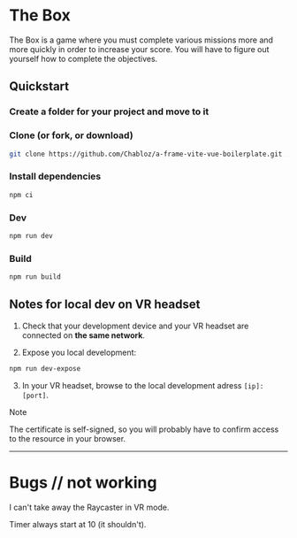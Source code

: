 # The Box
The Box is a game where you must complete various missions more and more quickly in order to increase your score. You will have to figure out yourself how to complete the objectives.

## Quickstart

### Create a folder for your project and move to it

### Clone (or fork, or download)

```sh
git clone https://github.com/Chabloz/a-frame-vite-vue-boilerplate.git .
```

### Install dependencies

```sh
npm ci
```

### Dev

```sh
npm run dev
```

### Build

```sh
npm run build
```

## Notes for local dev on VR headset

1. Check that your development device and your VR headset are connected on **the same network**.

2. Expose you local development:

```sh
npm run dev-expose
```

3. In your VR headset, browse to the local development adress `[ip]:[port]`.

> [!NOTE]  
> The certificate is self-signed, so you will probably have to confirm access to the resource in your browser.

---

# Bugs // not working
I can't take away the Raycaster in VR mode.

Timer always start at 10 (it shouldn't).
